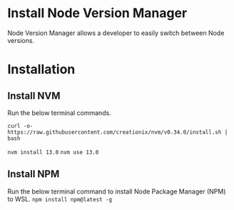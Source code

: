 # Install Node Version Manager
Node Version Manager allows a developer to easily switch between Node versions.

# Installation
## Install NVM
Run the below terminal commands.

```curl -o- https://raw.githubusercontent.com/creationix/nvm/v0.34.0/install.sh | bash```

`nvm install 13.0`
`nvm use 13.0`

## Install NPM
Run the below terminal command to install Node Package Manager (NPM) to WSL.
`npm install npm@latest -g`
